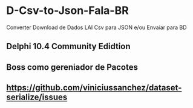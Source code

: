 # D-Csv-to-Json-Fala-BR
Converter Download de Dados LAI Csv para JSON e/ou Envaiar para BD


## Delphi 10.4 Community Edidtion

## Boss como gereniador de Pacotes

## https://github.com/viniciussanchez/dataset-serialize/issues
